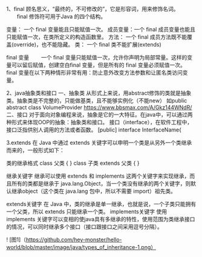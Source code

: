 1、final 顾名思义，“最终的，不可修改的”，它是形容词，用来修饰名词。
　　final 修饰符可用于Java 的四个结构。

变量：     一个 final 变量能且只能赋值一次。
成员变量：一个 final 成员变量也能且只能赋值一次，在类所定义的构造函数里。
方法：     一个 final 成员方法既不能覆盖(override)，也不能隐藏。
类：        一个 final 类不能扩展(extends)

final 变量
　　一个 final 变量只能赋值一次，允许你声明为局部常量。这样的变量可以留后赋值，创建空白final 变量，但是所有的 final 变量必须赋值一次。
    final 变量在以下两种情形非常有用：防止意外改变方法参数和让匿名类访问变量。

2、java抽象类和接口
一、抽象类
从形式上来说，用abstract修饰的类就是抽象类。抽象类是不完整的，只能做基类，且不能够实例化（不能new） 
如public abstract class VolumeProvider
https://www.bbsmax.com/A/Gkz144WNdR/
二、接口
对于面向对象编程来说，抽象是它的一大特征。在java中，可以通过两种形式来体现OOP的抽象：抽象类和接口。
接口（interface），在软件工程中，接口泛指供别人调用的方法或者函数。
[public] interface InterfaceName{

3.extends
在 Java 中通过 extends 关键字可以申明一个类是从另外一个类继承而来的，一般形式如下：

类的继承格式
class 父类 {
}
class 子类 extends 父类 {
}

继承关键字
继承可以使用 extends 和 implements 这两个关键字来实现继承，而且所有的类都是继承于 java.lang.Object，当一个类没有继承的两个关键字，则默认继承object（这个类在 java.lang 包中，所以不需要 import）祖先类。

extends关键字
在 Java 中，类的继承是单一继承，也就是说，一个子类只能拥有一个父类，所以 extends 只能继承一个类。
implements关键字
使用 implements 关键字可以变相的使java具有多继承的特性，使用范围为类继承接口的情况，可以同时继承多个接口（接口跟接口之间采用逗号分隔）。

!  [图1]（https://github.com/hey-monster/hello-world/blob/master/image/java/types_of_inheritance-1.png）
